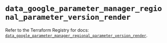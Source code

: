 # `data_google_parameter_manager_regional_parameter_version_render`

Refer to the Terraform Registry for docs: [`data_google_parameter_manager_regional_parameter_version_render`](https://registry.terraform.io/providers/hashicorp/google-beta/6.49.3/docs/data-sources/google_parameter_manager_regional_parameter_version_render).

